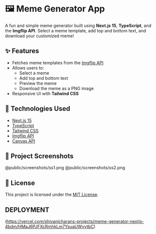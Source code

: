 # 🖼️ Meme Generator App

A fun and simple meme generator built using **Next.js 15**, **TypeScript**, and the **Imgflip API**. Select a meme template, add top and bottom text, and download your customized meme!

## ✨ Features

- Fetches meme templates from the [Imgflip API](https://api.imgflip.com/get_memes)
- Allows users to:
  - Select a meme
  - Add top and bottom text
  - Preview the meme
  - Download the meme as a PNG image
- Responsive UI with **Tailwind CSS**

## 🚀 Technologies Used

- [Next.js 15](https://nextjs.org/)
- [TypeScript](https://www.typescriptlang.org/)
- [Tailwind CSS](https://tailwindcss.com/)
- [Imgflip API](https://api.imgflip.com/)
- [Canvas API](https://developer.mozilla.org/en-US/docs/Web/API/Canvas_API)

## 🧠 Project Screenshots

@public/screenshots/ss1.png
@public/screenshots/ss2.png

## 📝 License

This project is licensed under the [MIT License](./LICENSE).

## DEPLOYMENT

(https://vercel.com/shivanicharans-projects/meme-generator-nextjs-4bdm/HMaJ6PJFXcRmhkLm7YsuaUWyytbC)
